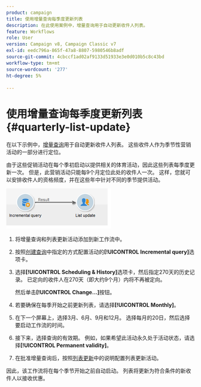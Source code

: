 ```yaml
---
product: campaign
title: 使用增量查询每季度更新列表
description: 在此使用案例中，增量查询用于自动更新收件人列表。
feature: Workflows
role: User
version: Campaign v8, Campaign Classic v7
exl-id: eedc796a-865f-47a8-8807-5980546b8adf
source-git-commit: 4cbccf1ad02af9133d51933e3e0d010b5c8c43bd
workflow-type: tm+mt
source-wordcount: '277'
ht-degree: 5%

---
```


# 使用增量查询每季度更新列表 {#quarterly-list-update}



在以下示例中，[增量查询](incremental-query.md)用于自动更新收件人列表。 这些收件人作为季节性营销活动的一部分进行定位。

由于这些促销活动在每个季初启动以提供相关的体育活动，因此这些列表每季度更新一次。 但是，此营销活动只能每9个月定位此处的收件人一次。 这样，您就可以安排收件人的资格频度，并在这些年中针对不同的季节提供活动。

![](assets/incremental_query_example.png)

1. 将增量查询和列表更新活动添加到新工作流中。
1. 按照[创建查询](query.md#creating-a-query)中指定的方式配置活动的&#x200B;**[!UICONTROL Incremental query]**&#x200B;选项卡。
1. 选择&#x200B;**[!UICONTROL Scheduling & History]**&#x200B;选项卡，然后指定270天的历史记录。 已定向的收件人在270天（即大约9个月）内将不再被定向。

   然后单击&#x200B;**[!UICONTROL Change...]**&#x200B;按钮。

1. 若要确保在每季开始之前更新列表，请选择&#x200B;**[!UICONTROL Monthly]**。
1. 在下一个屏幕上，选择3月、6月、9月和12月。 选择每月的20日，然后选择要启动工作流的时间。
1. 接下来，选择查询的有效期。 例如，如果希望此活动永久处于活动状态，请选择&#x200B;**[!UICONTROL Permanent validity]**。

1. 在批准增量查询后，按照[列表更新](list-update.md)中的说明配置列表更新活动。

因此，该工作流将在每个季节开始之前自动启动。 列表将更新为符合条件的新收件人以接收优惠。
